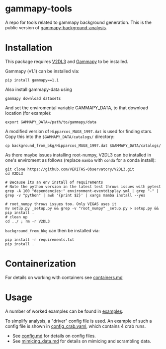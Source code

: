 # gammapy-tools
A repo for tools related to gammapy background generation.
This is the public version of [gammapy-background-analysis](https://github.com/VERITAS-Observatory/gammapy-background-analysis.git).


# Installation

This package requires [V2DL3](https://github.com/VERITAS-Observatory/V2DL3) and [Gammapy](https://gammapy.org/) to be installed.

Gammapy (v1.1) can be installed via:
```
pip install gammapy==1.1
```
Also install gammapy-data using
```
gammapy download datasets
```
And set the enviromental variable GAMMAPY_DATA, to that download location (for example):
```
export GAMMAPY_DATA=/path/to/gammapy/data
```

A modified version of `Hipparcos_MAG8_1997.dat` is used for finding stars. Copy this into the  `$GAMMAPY_DATA/catalogs/` directory:
```
cp background_from_bkg/Hipparcos_MAG8_1997.dat $GAMMAPY_DATA/catalogs/
```

As there maybe issues installing root-numpy, V2DL3 can be installed in one's enviroment as follows (replace `mamba` with `conda` for a conda install):
```
git clone https://github.com/VERITAS-Observatory/V2DL3.git
cd V2DL3

# Because its an env install of requirements
# Note the python version in the latest test throws issues with pytest
grep -A 100 "dependencies:" environment-eventdisplay.yml | grep "-" | grep -v "python" | awk '{print $2}' | xargs mamba install --yes

# root_numpy throws issues too. Only VEGAS uses it
mv setup.py _setup.py && grep -v "root_numpy" _setup.py > setup.py && pip install .
# clean up
cd ../ ; rm -r V2DL3
```

`background_from_bkg` can then be installed via:
```
pip install -r requirements.txt
pip install .
```

# Containerization
For details on working with containers see [containers.md](docs/containers.md)


# Usage

A number of worked examples can be found in [examples](examples).

To simplify analysis, a "driver" config file is used. An example of such a config file is shown in [config_crab.yaml](config_crab.yaml), which contains 4 crab runs.

* See [config.md](docs/config.md) for details on config files.
* See [mimicing_data.md](docs/mimicing_data.md) for details on mimicing and scrambling data.
